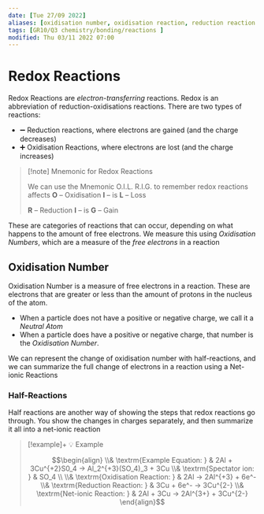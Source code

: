 ```yaml
---
date: [Tue 27/09 2022]
aliases: [oxidisation number, oxidisation reaction, reduction reaction ]
tags: [GR10/Q3 chemistry/bonding/reactions ]
modified: Thu 03/11 2022 07:00
---
```

# Redox Reactions
Redox Reactions are *electron-transferring* reactions. Redox is an abbreviation of reduction-oxidisations reactions. There are two types of reactions:
- ➖ Reduction reactions, where electrons are gained (and the charge decreases)
- ➕ Oxidisation Reactions, where electrons are lost (and the charge increases)

> [!note] Mnemonic for Redox Reactions
>
> We can use the Mnemonic O.I.L. R.I.G. to remember redox reactions affects 
>  **O** – Oxidisation **I** – is **L** – Loss 
>  
>  **R** – Reduction **I** – is **G** – Gain 


These are categories of reactions that can occur, depending on what happens to the amount of free electrons. We measure this using *Oxidisation Numbers*, which are a measure of the *free electrons* in a reaction

## Oxidisation Number

Oxidisation Number is a measure of free electrons in a reaction. These are electrons that are greater or less than the amount of protons in the nucleus of the atom. 

- When a particle does not have a positive or negative charge, we call it a *Neutral Atom*
- When a particle does have a positive or negative charge, that number is the *Oxidisation Number*.  

We can represent the change of oxidisation number with half-reactions, and we can summarize the full change of electrons in a reaction using a Net-ionic Reactions

### Half-Reactions
Half reactions are another way of showing the steps that redox reactions go through. You show the changes in charges separately, and then summarize it all into a net-ionic reaction

> [!example]+ 💡 Example
> 
> $$\begin{align}
\\& \textrm{Example Equation: } & 2Al + 3Cu^{+2}S0_4 → Al_2^{+3}(SO_4)_3 + 3Cu 
\\& \textrm{Spectator ion: } & SO_4
\\ 
\\& \textrm{Oxidisation Reaction: } & 2Al → 2Al^{+3} + 6e^-
\\& \textrm{Reduction Reaction: } & 3Cu + 6e^- → 3Cu^{2-}
\\& \textrm{Net-ionic Reaction: } & 2Al + 3Cu → 2Al^{3+} + 3Cu^{2-}
\end{align}$$